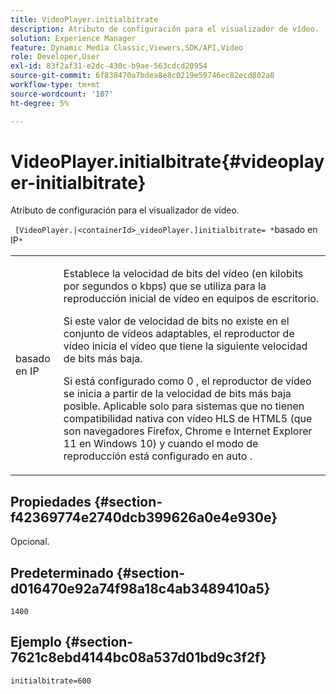 ```yaml
---
title: VideoPlayer.initialbitrate
description: Atributo de configuración para el visualizador de vídeo.
solution: Experience Manager
feature: Dynamic Media Classic,Viewers,SDK/API,Video
role: Developer,User
exl-id: 83f2af31-e2dc-430c-b9ae-563cdcd20954
source-git-commit: 6f838470a7bdea8e8c0219e59746ec82ecd802a8
workflow-type: tm+mt
source-wordcount: '107'
ht-degree: 5%

---
```


# VideoPlayer.initialbitrate{#videoplayer-initialbitrate}

Atributo de configuración para el visualizador de vídeo.

` [VideoPlayer.|<containerId>_videoPlayer.]initialbitrate= *`basado en IP`*`

<table id="table_C616483932C2482CA9794DDD7313FD7C"> 
 <tbody> 
  <tr> 
   <td colname="col1"> <p> <span class="codeph"> basado en IP </span> </p> </td> 
   <td colname="col2"> <p>Establece la velocidad de bits del vídeo (en kilobits por segundos o kbps) que se utiliza para la reproducción inicial de vídeo en equipos de escritorio. </p> <p>Si este valor de velocidad de bits no existe en el conjunto de vídeos adaptables, el reproductor de vídeo inicia el vídeo que tiene la siguiente velocidad de bits más baja. </p> <p>Si está configurado como <span class="codeph"> 0 </span>, el reproductor de vídeo se inicia a partir de la velocidad de bits más baja posible. Aplicable solo para sistemas que no tienen compatibilidad nativa con vídeo HLS de HTML5 (que son navegadores Firefox, Chrome e Internet Explorer 11 en Windows 10) y cuando el modo de reproducción está configurado en <span class="codeph"> auto </span>. </p> </td> 
  </tr> 
 </tbody> 
</table>

## Propiedades {#section-f42369774e2740dcb399626a0e4e930e}

Opcional.

## Predeterminado {#section-d016470e92a74f98a18c4ab3489410a5}

`1400`

## Ejemplo {#section-7621c8ebd4144bc08a537d01bd9c3f2f}

```
initialbitrate=600
```
